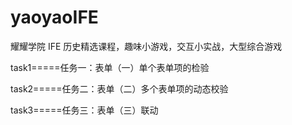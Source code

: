 # yaoyaoIFE
 耀耀学院 IFE 历史精选课程，趣味小游戏，交互小实战，大型综合游戏
 
task1=====任务一：表单（一）单个表单项的检验

task2=====任务二：表单（二）多个表单项的动态校验

task3=====任务三：表单（三）联动
